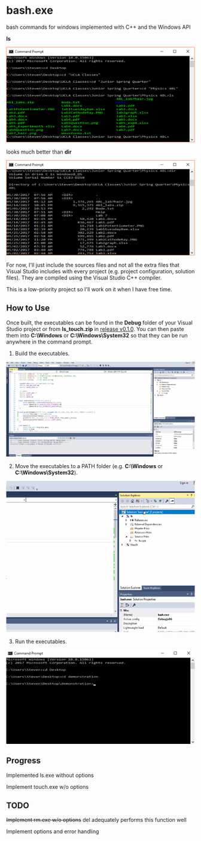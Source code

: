 # bash.exe

bash commands for windows implemented with C++ and the Windows API

**ls**

![ls](https://github.com/hanstxu/bash.exe/blob/master/screenshots/ls.png)

looks much better than **dir**

![dir](https://github.com/hanstxu/bash.exe/blob/master/screenshots/dir.png)

For now, I'll just include the sources files and not all the extra
files that Visual Studio includes with every project (e.g. project
configuration, solution files). They are compiled using the Visual
Studio C++ compiler.

This is a low-priority project so I'll work on it when I have free time.

## How to Use

Once built, the executables can be found in the **Debug** folder of your
Visual Studio project or from **ls_touch.zip** in
[release v0.1.0](https://github.com/hanstxu/bash.exe/releases). You can then
paste them into **C:\Windows** or **C:\Windows\System32** so that they can be
run anywhere in the command prompt.

1. Build the executables.

![bash_build](https://github.com/hanstxu/bash.exe/blob/master/screenshots/bash_build.gif)

2. Move the executables to a PATH folder (e.g. **C:\Windows** or
**C:\Windows\System32**).

![bash_move](https://github.com/hanstxu/bash.exe/blob/master/screenshots/bash_move.gif)

3. Run the executables.

![bash_example](https://github.com/hanstxu/bash.exe/blob/master/screenshots/bash_example.gif)

## Progress

Implemented ls.exe without options

Implement touch.exe w/o options

## TODO

~~Implement rm.exe w/o options~~ del adequately performs this function well

Implement options and error handling